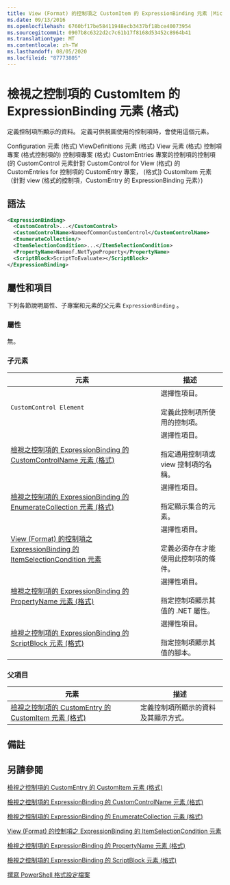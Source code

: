 ```yaml
---
title: View (Format) 的控制項之 CustomItem 的 ExpressionBinding 元素 |Microsoft Docs
ms.date: 09/13/2016
ms.openlocfilehash: 6760bf17be58411948ecb3437bf18bce40073954
ms.sourcegitcommit: 0907b8c6322d2c7c61b17f8168d53452c8964b41
ms.translationtype: MT
ms.contentlocale: zh-TW
ms.lasthandoff: 08/05/2020
ms.locfileid: "87773805"
---
```

# <a name="expressionbinding-element-for-customitem-for-controls-for-view-format"></a>檢視之控制項的 CustomItem 的 ExpressionBinding 元素 (格式)

定義控制項所顯示的資料。 定義可供視圖使用的控制項時，會使用這個元素。

Configuration 元素 (格式) ViewDefinitions 元素 (格式) View 元素 (格式) 控制項專案 (格式控制項的) 控制項專案 (格式) CustomEntries 專案的控制項的控制項 (的 CustomControl 元素針對 CustomControl for View (格式) 的 CustomEntries for 控制項的 CustomEntry 專案， (格式]) CustomItem 元素（針對 view (格式的控制項，CustomEntry 的 ExpressionBinding 元素）) 

## <a name="syntax"></a>語法

```xml
<ExpressionBinding>
  <CustomControl>...</CustomControl>
  <CustomControlName>NameofCommonCustomControl</CustomControlName>
  <EnumerateCollection/>
  <ItemSelectionCondition>...</ItemSelectionCondition>
  <PropertyName>Nameof.NetTypeProperty</PropertyName>
  <ScriptBlock>ScriptToEvaluate></ScriptBlock>
</ExpressionBinding>
```

## <a name="attributes-and-elements"></a>屬性和項目

下列各節說明屬性、子專案和元素的父元素 `ExpressionBinding` 。

### <a name="attributes"></a>屬性

無。

### <a name="child-elements"></a>子元素

|元素|描述|
|-------------|-----------------|
|`CustomControl Element`|選擇性項目。<br /><br /> 定義此控制項所使用的控制項。|
|[檢視之控制項的 ExpressionBinding 的 CustomControlName 元素 (格式)](./customcontrolname-element-for-expressionbinding-for-controls-for-view-format.md)|選擇性項目。<br /><br /> 指定通用控制項或 view 控制項的名稱。|
|[檢視之控制項的 ExpressionBinding 的 EnumerateCollection 元素 (格式)](./enumeratecollection-element-for-expressionbinding-for-controls-for-view-format.md)|選擇性項目。<br /><br /> 指定顯示集合的元素。|
|[View (Format) 的控制項之 ExpressionBinding 的 ItemSelectionCondition 元素](./itemselectioncondition-element-for-expressionbinding-for-controls-for-view-format.md)|選擇性項目。<br /><br /> 定義必須存在才能使用此控制項的條件。|
|[檢視之控制項的 ExpressionBinding 的 PropertyName 元素 (格式)](./propertyname-element-for-expressionbinding-for-controls-for-view-format.md)|選擇性項目。<br /><br /> 指定控制項顯示其值的 .NET 屬性。|
|[檢視之控制項的 ExpressionBinding 的 ScriptBlock 元素 (格式)](./scriptblock-element-for-expressionbinding-for-controls-for-view-format.md)|選擇性項目。<br /><br /> 指定控制項顯示其值的腳本。|

### <a name="parent-elements"></a>父項目

|元素|描述|
|-------------|-----------------|
|[檢視之控制項的 CustomEntry 的 CustomItem 元素 (格式)](./customitem-element-for-customentry-for-controls-for-view-format.md)|定義控制項所顯示的資料及其顯示方式。|

## <a name="remarks"></a>備註

## <a name="see-also"></a>另請參閱

[檢視之控制項的 CustomEntry 的 CustomItem 元素 (格式)](./customitem-element-for-customentry-for-controls-for-view-format.md)

[檢視之控制項的 ExpressionBinding 的 CustomControlName 元素 (格式)](./customcontrolname-element-for-expressionbinding-for-controls-for-view-format.md)

[檢視之控制項的 ExpressionBinding 的 EnumerateCollection 元素 (格式)](./enumeratecollection-element-for-expressionbinding-for-controls-for-view-format.md)

[View (Format) 的控制項之 ExpressionBinding 的 ItemSelectionCondition 元素](./itemselectioncondition-element-for-expressionbinding-for-controls-for-view-format.md)

[檢視之控制項的 ExpressionBinding 的 PropertyName 元素 (格式)](./propertyname-element-for-expressionbinding-for-controls-for-view-format.md)

[檢視之控制項的 ExpressionBinding 的 ScriptBlock 元素 (格式)](./scriptblock-element-for-expressionbinding-for-controls-for-view-format.md)

[撰寫 PowerShell 格式設定檔案](./writing-a-powershell-formatting-file.md)
